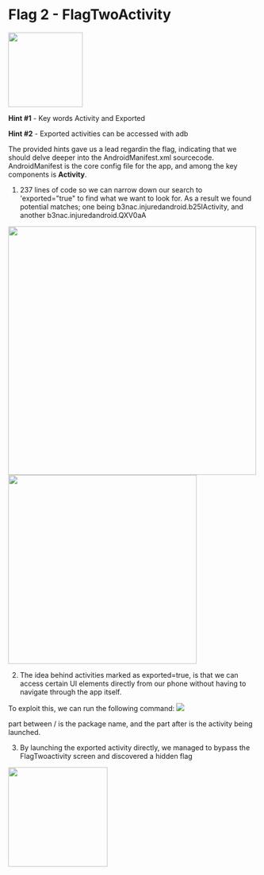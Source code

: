 # Flag 2 - FlagTwoActivity

<img src="https://github.com/user-attachments/assets/88182862-75dd-4adf-befd-7450154243ca" width="150">

**Hint #1** - Key words Activity and Exported

**Hint #2** - Exported activities can be accessed with adb


The provided hints gave us a lead regardin the flag, indicating that we should delve deeper into the AndroidManifest.xml sourcecode.
AndroidManifest is the core config file for the app, and among the key components is **Activity**.

1. 237 lines of code so we can narrow down our search to 'exported="true" to find what we want to look for. As a result we found potential matches; one being b3nac.injuredandroid.b25lActivity, and another b3nac.injuredandroid.QXV0aA
<img src="https://github.com/user-attachments/assets/1a29c297-17a2-4c7d-942d-2a80a32d3cb0" width="500">


<img src="https://github.com/user-attachments/assets/dc499570-b4b9-48a5-803e-6cbe59565091" width=380>


2. The idea behind activities marked as exported=true, is that we can access certain UI elements directly from our phone without having to navigate through the app itself.

 
 To exploit this, we can run the following command:
 <img src="https://github.com/user-attachments/assets/7f24ecbb-496b-408f-9cb7-61aab73988ba">

part between / is the package name, and the part after is the activity being launched.

3. By launching the exported activity directly, we managed to bypass the FlagTwoactivity screen and discovered a hidden flag
<img src="https://github.com/user-attachments/assets/14a0aedd-502a-4d53-9abe-46569ac931cf" width="200">

   
